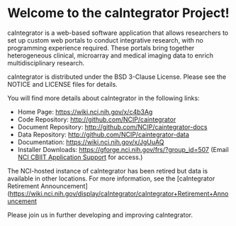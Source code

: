 Welcome to the caIntegrator Project!
==============================

caIntegrator is a web-based software application that allows researchers to set up custom web portals to conduct integrative research, with no  programming experience required. 
These portals bring together heterogeneous clinical, microarray and medical imaging data to enrich multidisciplinary research.

caIntegrator is distributed under the BSD 3-Clause License.
Please see the NOTICE and LICENSE files for details.

You will find more details about caIntegrator in the following links:

 * Home Page: https://wiki.nci.nih.gov/x/c4b3Ag 
 * Code Repository: http://github.com/NCIP/caintegrator
 * Document Repository: http://github.com/NCIP/caintegrator-docs
 * Data Repository: http://github.com/NCIP/caintegrator-data
 * Documentation: https://wiki.nci.nih.gov/x/JgUuAQ 
 * Installer Downloads: https://gforge.nci.nih.gov/frs/?group_id=507 (Email [NCI CBIIT Application Support](mailto:ncicbiit@mail.nih.gov) for access.)

The NCI-hosted instance of caIntegrator has been retired but data is available in other locations. For more information, see the [caIntegrator Retirement Announcement](https://wiki.nci.nih.gov/display/caIntegrator/caIntegrator+Retirement+Announcement

Please join us in further developing and improving caIntegrator.
